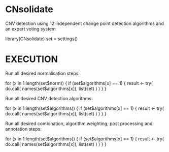 CNsolidate
==========

CNV detection using 12 independent change point detection algorithms and an expert voting system

library(CNsolidate)
set = settings()

# EXECUTION

Run all desired normalisation steps:

for (x in 1:length(set$norm)) {
      if (set$algorithms[x] == 1) {
        result <- try( do.call( names(set$algorithms[x]), list(set) ) )
      }
}


Run all desired CNV detection algorithms:

for (x in 1:length(set$algorithms)) {
      if (set$algorithms[x] == 1) {
        result <- try( do.call( names(set$algorithms[x]), list(set) ) )
      }
}

Run all desired combination, algorithm weighting, post processing and annotation steps:

for (x in 1:length(set$algorithms)) {
      if (set$algorithms[x] == 1) {
        result <- try( do.call( names(set$algorithms[x]), list(set) ) )
      }
}



